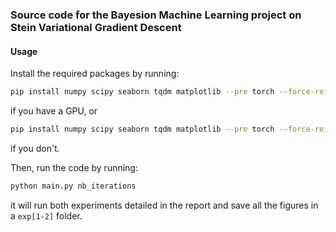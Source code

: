 ### Source code for the Bayesion Machine Learning project on Stein Variational Gradient Descent

#### Usage
Install the required packages by running:
```bash
pip install numpy scipy seaborn tqdm matplotlib --pre torch --force-reinstall --index-url https://download.pytorch.org/whl/nightly/cu117
```
if you have a GPU, or
```bash
pip install numpy scipy seaborn tqdm matplotlib --pre torch --force-reinstall --index-url https://download.pytorch.org/whl/nightly/cpu
```
if you don't.

Then, run the code by running:
```bash
python main.py nb_iterations
```
it will run both experiments detailed in the report
and save all the figures in a `exp[1-2]` folder.